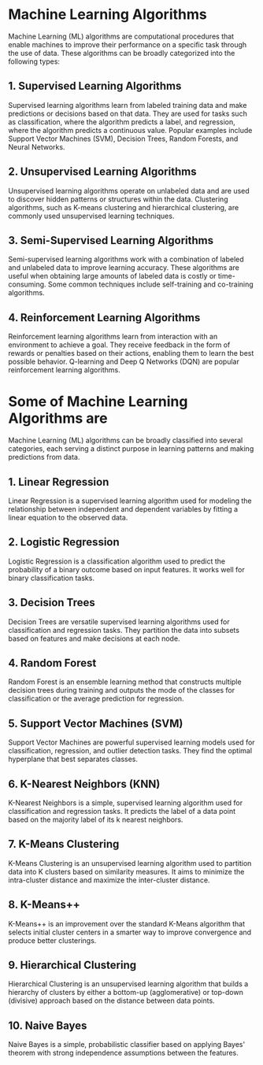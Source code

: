 # Machine Learning Algorithms

Machine Learning (ML) algorithms are computational procedures that enable machines to improve their performance on a specific task through the use of data. These algorithms can be broadly categorized into the following types:

## 1. Supervised Learning Algorithms
Supervised learning algorithms learn from labeled training data and make predictions or decisions based on that data. They are used for tasks such as classification, where the algorithm predicts a label, and regression, where the algorithm predicts a continuous value. Popular examples include Support Vector Machines (SVM), Decision Trees, Random Forests, and Neural Networks.

## 2. Unsupervised Learning Algorithms
Unsupervised learning algorithms operate on unlabeled data and are used to discover hidden patterns or structures within the data. Clustering algorithms, such as K-means clustering and hierarchical clustering, are commonly used unsupervised learning techniques.

## 3. Semi-Supervised Learning Algorithms
Semi-supervised learning algorithms work with a combination of labeled and unlabeled data to improve learning accuracy. These algorithms are useful when obtaining large amounts of labeled data is costly or time-consuming. Some common techniques include self-training and co-training algorithms.

## 4. Reinforcement Learning Algorithms
Reinforcement learning algorithms learn from interaction with an environment to achieve a goal. They receive feedback in the form of rewards or penalties based on their actions, enabling them to learn the best possible behavior. Q-learning and Deep Q Networks (DQN) are popular reinforcement learning algorithms.

# Some of Machine Learning Algorithms are

Machine Learning (ML) algorithms can be broadly classified into several categories, each serving a distinct purpose in learning patterns and making predictions from data.

## 1. Linear Regression
Linear Regression is a supervised learning algorithm used for modeling the relationship between independent and dependent variables by fitting a linear equation to the observed data.

## 2. Logistic Regression
Logistic Regression is a classification algorithm used to predict the probability of a binary outcome based on input features. It works well for binary classification tasks.

## 3. Decision Trees
Decision Trees are versatile supervised learning algorithms used for classification and regression tasks. They partition the data into subsets based on features and make decisions at each node.

## 4. Random Forest
Random Forest is an ensemble learning method that constructs multiple decision trees during training and outputs the mode of the classes for classification or the average prediction for regression.

## 5. Support Vector Machines (SVM)
Support Vector Machines are powerful supervised learning models used for classification, regression, and outlier detection tasks. They find the optimal hyperplane that best separates classes.

## 6. K-Nearest Neighbors (KNN)
K-Nearest Neighbors is a simple, supervised learning algorithm used for classification and regression tasks. It predicts the label of a data point based on the majority label of its k nearest neighbors.

## 7. K-Means Clustering
K-Means Clustering is an unsupervised learning algorithm used to partition data into K clusters based on similarity measures. It aims to minimize the intra-cluster distance and maximize the inter-cluster distance.

## 8. K-Means++
K-Means++ is an improvement over the standard K-Means algorithm that selects initial cluster centers in a smarter way to improve convergence and produce better clusterings.

## 9. Hierarchical Clustering
Hierarchical Clustering is an unsupervised learning algorithm that builds a hierarchy of clusters by either a bottom-up (agglomerative) or top-down (divisive) approach based on the distance between data points.

## 10. Naive Bayes
Naive Bayes is a simple, probabilistic classifier based on applying Bayes' theorem with strong independence assumptions between the features.
